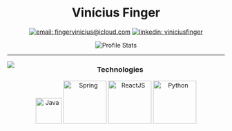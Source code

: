 <div align="center">

# Vinícius Finger

[![email: fingervinicius@icloud.com](https://img.shields.io/static/v1?label=Email&message=%20&color=8B89CC&labelColor=8B89CC&logoColor=FFF&style=for-the-badge&logo=protonmail)](mailto:fingervinicius@icloud.com)
[![linkedin: viniciusfinger](https://img.shields.io/static/v1?label=Linkedin&message=%20&color=0077B5&labelColor=0077B5&logoColor=FFF&style=for-the-badge&logo=linkedin)](https://linkedin.com/in/viniciusfinger/)

![Profile Stats](https://github-readme-stats.vercel.app/api?username=viniciusfinger&show_icons=true)

</div>

---

<!-- ## 💻 Programming -->

<img src="https://github-readme-stats.vercel.app/api/top-langs/?username=viniciusfinger&hide_border=true&langs_count=15&hide=jupyter%20notebook,html,c%2B%2B,shell&title_color=000" align="left">

<div align="center">

### Technologies

<img src="https://upload.wikimedia.org/wikipedia/commons/thumb/5/5d/Duke_%28Java_mascot%29_waving.svg/333px-Duke_%28Java_mascot%29_waving.svg.png" width="60" alt="Java">
<img src="https://img.icons8.com/color/452/spring-logo.png" width="100" alt="Spring">
<img src="https://external-content.duckduckgo.com/iu/?u=https%3A%2F%2Fvideo-react.js.org%2Fassets%2Flogo.png&f=1&nofb=1" width="100" alt="ReactJS">
<img src="https://cdn.freebiesupply.com/logos/large/2x/python-5-logo-png-transparent.png" width="100" alt="Python">
</div>
